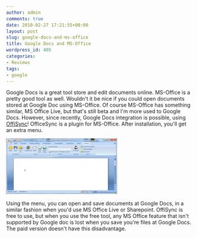 ```yaml
---
author: admin
comments: true
date: 2010-02-27 17:21:55+00:00
layout: post
slug: google-docs-and-ms-office
title: Google Docs and MS-Office
wordpress_id: 405
categories:
- Reviews
tags:
- google
---
```


Google Docs is a great tool store and edit documents online. MS-Office is a pretty good tool as well. Wouldn't it be nice if you could open documents stored at Google Doc using MS-Office. Of course MS-Office has something similar, MS Office Live, but that's still beta and I'm more used to Google Docs. However, since recently, Google Docs integration is possible, using [OffiSync](http://offisync.com/)!
OfficeSync is a plugin for MS-Office. After installation, you'll get an extra menu.

[![](/wp-content/uploads/2010/02/MSOffice-with-OffiSync-300x150.png)](/wp-content/uploads/2010/02/MSOffice-with-OffiSync.png)

Using the menu, you can open and save documents at Google Docs, in a similar fashion when you'd use MS Office Live or Sharepoint. OffiSync is free to use, but when you use the free tool, any MS Office feature that isn't supported by Google doc is lost when you save you're files at Google Docs. The paid version doesn't have this disadvantage.
